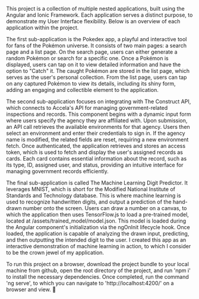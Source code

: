 This project is a collection of multiple nested applications, built using the Angular and Ionic Framework. Each application serves a distinct purpose, to demonstrate my User Interface flexibility. Below is an overview of each application within the project.


The first sub-application is the Pokedex app, a playful and interactive tool for fans of the Pokémon universe. It consists of two main pages: a search page and a list page. On the search page, users can either generate a random Pokémon or search for a specific one. Once a Pokémon is displayed, users can tap on it to view detailed information and have the option to "Catch" it. The caught Pokémon are stored in the list page, which serves as the user's personal collection. From the list page, users can tap on any captured Pokémon to view its details, including its shiny form, adding an engaging and collectible element to the application. 

The second sub-application focuses on integrating with The Construct API, which connects to Accela's API for managing government-related inspections and records. This component begins with a dynamic input form where users specify the agency they are affiliated with. Upon submission, an API call retrieves the available environments for that agency. Users then select an environment and enter their credentials to sign in. If the agency name is modified, the related fields are reset, requiring a new environment fetch. Once authenticated, the application retrieves and stores an access token, which is used to fetch and display the user's assigned records as cards. Each card contains essential information about the record, such as its type, ID, assigned user, and status, providing an intuitive interface for managing government records efficiently.

The final sub-application is called The Machine Learning Digit Predictor. It leverages MNIST, which is short for the Modified National Institute of Standards and Technology database. This is where machine learning is used to recognize handwritten digits, and output a prediction of the hand-drawn number onto the screen. Users can draw a number on a canvas, to which the application then uses TensorFlow.js to load a pre-trained model, located at /assets/trained_model/model.json. This model is loaded during the Angular component's initialization via the ngOnInit lifecycle hook. Once loaded, the application is capable of analyzing the drawn input, predicting, and then outputting the intended digit to the user. I created this app as an interactive demonstration of machine learning in action, to which I consider to be the crown jewel of my application. 

To run this project on a browser, download the project bundle to your local machine from github, open the root directory of the project, and run 'npm i' to install the necessary dependencies. Once completed, run the command 'ng serve', to which you can navigate to 'http://localhost:4200/' on a browser and view. 🙂
